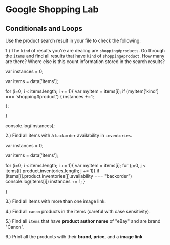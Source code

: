 # Google Shopping Lab
## Conditionals and Loops


Use the product search result in your file to check the following:

1.) The `kind` of results you're are dealing  are `shopping#products`. Go through the `items` and find all results that have `kind` of `shopping#product`. How many are there? Where else is this count information stored in the search results?

var instances = 0;

var items = data['items'];

for (i=0; i < items.length; i += 1){
	var myItem = items[i];
	if (myItem['kind'] === 'shopping#product') {
	  instances +=1;

	};
}

console.log(instances);


2.) Find all items with a `backorder` availability in `inventories`.

var instances = 0;

var items = data['items'];

for (i=0; i < items.length; i += 1){
	var myItem = items[i];
	for (j=0, j < items[i].product.inventories.length; j += 1){
		if (items[i].product.inventories[j].availability === "backorder") 
			console.log(items[i])
			instances += 1;
		}
	
}

3.) Find all items with more than one image link.


4.) Find all `canon` products in the items (careful with case sensitivity).

5.) Find all `items` that have **product** **author** **name** of "eBay" and are brand "Canon".

6.) Print all the products with their **brand**, **price**, and a **image link**
